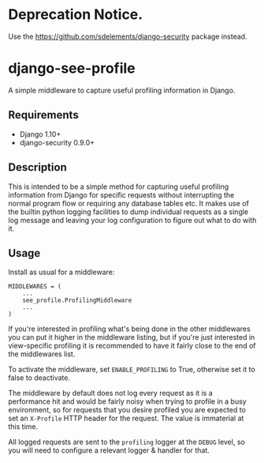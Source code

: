 # Deprecation Notice.

Use the https://github.com/sdelements/django-security package instead.

# django-see-profile
A simple middleware to capture useful profiling information in Django.

## Requirements

* Django 1.10+
* django-security 0.9.0+

## Description

This is intended to be a simple method for capturing useful profiling
information from Django for specific requests without interrupting the normal
program flow or requiring any database tables etc. It makes use of the builtin
python logging facilities to dump individual requests as a single log message
and leaving your log configuration to figure out what to do with it.

## Usage

Install as usual for a middleware:

```
MIDDLEWARES = (
    ...
    see_profile.ProfilingMiddleware
    ...
)
```

If you're interested in profiling what's being done in the other middlewares
you can put it higher in the middleware listing, but if you're just interested
in view-specific profiling it is recommended to have it fairly close to the
end of the middlewares list.

To activate the middleware, set `ENABLE_PROFILING` to True, otherwise set it
to false to deactivate.

The middleware by default does not log every request as it is a performance hit
and would be fairly noisy when trying to profile in a busy environment, so for
requests that you desire profiled you are expected to set an `X-Profile` HTTP
header for the request. The value is immaterial at this time.

All logged requests are sent to the `profiling` logger at the `DEBUG` level,
so you will need to configure a relevant logger & handler for that.

